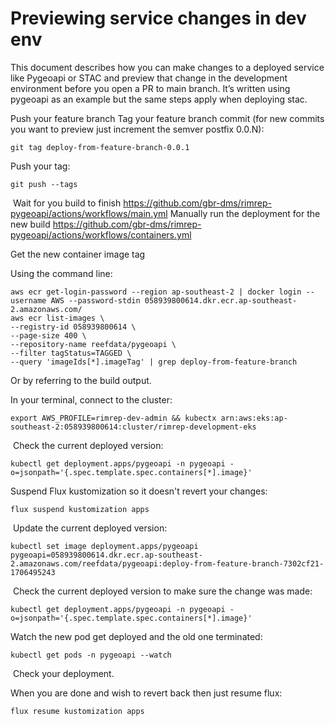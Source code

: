 # Previewing service changes in dev env

This document describes how you can make changes to a deployed service like Pygeoapi or STAC and preview that change in the development environment before you open a PR to main branch.  It’s written using pygeoapi as an example but the same steps apply when deploying stac.

Push your feature branch
Tag your feature branch commit (for new commits you want to preview just increment the semver postfix 0.0.N):

```
git tag deploy-from-feature-branch-0.0.1
```

Push your tag:
```
git push --tags
```
​
Wait for you build to finish https://github.com/gbr-dms/rimrep-pygeoapi/actions/workflows/main.yml
Manually run the deployment for the new build https://github.com/gbr-dms/rimrep-pygeoapi/actions/workflows/containers.yml

Get the new container image tag

Using the command line:

```
aws ecr get-login-password --region ap-southeast-2 | docker login --username AWS --password-stdin 058939800614.dkr.ecr.ap-southeast-2.amazonaws.com/
aws ecr list-images \
--registry-id 058939800614 \
--page-size 400 \
--repository-name reefdata/pygeoapi \
--filter tagStatus=TAGGED \
--query 'imageIds[*].imageTag' | grep deploy-from-feature-branch
```

Or by referring to the build output.

In your terminal, connect to the cluster:
```
export AWS_PROFILE=rimrep-dev-admin && kubectx arn:aws:eks:ap-southeast-2:058939800614:cluster/rimrep-development-eks
```
​
Check the current deployed version:

```
kubectl get deployment.apps/pygeoapi -n pygeoapi -o=jsonpath='{.spec.template.spec.containers[*].image}'
```

Suspend Flux kustomization so it doesn't revert your changes:
```
flux suspend kustomization apps
```
​
Update the current deployed version:
```
kubectl set image deployment.apps/pygeoapi pygeoapi=058939800614.dkr.ecr.ap-southeast-2.amazonaws.com/reefdata/pygeoapi:deploy-from-feature-branch-7302cf21-1706495243
```
​
Check the current deployed version to make sure the change was made:
```
kubectl get deployment.apps/pygeoapi -n pygeoapi -o=jsonpath='{.spec.template.spec.containers[*].image}'
```

Watch the new pod get deployed and the old one terminated:
```
kubectl get pods -n pygeoapi --watch
```
​
Check your deployment.

When you are done and wish to revert back then just resume flux:
```
flux resume kustomization apps
```